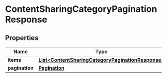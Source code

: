 # ContentSharingCategoryPaginationResponse

## Properties
Name | Type | Description | Notes
------------ | ------------- | ------------- | -------------
**items** | [**List&lt;ContentSharingCategoryPaginationResponse&gt;**](ContentSharingCategoryPaginationResponse.md) |  |  [optional]
**pagination** | [**Pagination**](Pagination.md) |  |  [optional]
